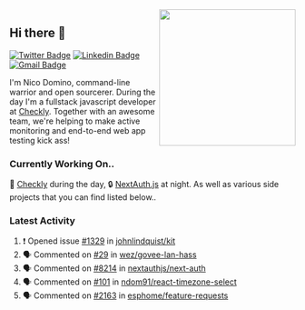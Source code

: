 <img align="right" src="https://user-images.githubusercontent.com/7415984/172472491-91b16eac-fa22-4ecf-92df-d687139fd1f9.gif" width="240" />

## Hi there 👋

[![Twitter Badge](https://img.shields.io/badge/-@ndom91-1ca0f1?style=flat-square&labelColor=1ca0f1&logo=twitter&logoColor=white&link=https://twitter.com/ndom91)](https://twitter.com/ndom91) [![Linkedin Badge](https://img.shields.io/badge/-ndom91-blue?style=flat-square&logo=Linkedin&logoColor=white&link=https://www.linkedin.com/in/ndom91/)](https://www.linkedin.com/in/ndom91/) [![Gmail Badge](https://img.shields.io/badge/-yo@ndo.dev-c14438?style=flat-square&logo=mail.ru&logoColor=white&link=mailto:yo@ndo.dev)](mailto:yo@ndo.dev)

I'm Nico Domino, command-line warrior and open sourcerer. During the day I'm a fullstack javascript developer at [Checkly](https://checklyhq.com). Together with an awesome team, we're helping to make active monitoring and end-to-end web app testing kick ass!

### Currently Working On..

🦝 [Checkly](https://checklyhq.com) during the day, 🔒 [NextAuth.js](https://github.com/nextauthjs/next-auth) at night. As well as various side projects that you can find listed below..

<!--START_SECTION_PROFILE_VIEWS:readme-info-->
<!--END_SECTION_PROFILE_VIEWS:readme-info-->

<!--START_SECTION_DAILY_COMMIT:readme-info-->
<!--END_SECTION_DAILY_COMMIT:readme-info-->

<!--START_SECTION_WEEKLY_COMMIT:readme-info-->
<!--END_SECTION_WEEKLY_COMMIT:readme-info-->

### Latest Activity

<!--START_SECTION:activity-->
1. ❗ Opened issue [#1329](https://github.com/johnlindquist/kit/issues/1329) in [johnlindquist/kit](https://github.com/johnlindquist/kit)
2. 🗣 Commented on [#29](https://github.com/wez/govee-lan-hass/issues/29#issuecomment-1676386892) in [wez/govee-lan-hass](https://github.com/wez/govee-lan-hass)
3. 🗣 Commented on [#8214](https://github.com/nextauthjs/next-auth/pull/8214#issuecomment-1663849422) in [nextauthjs/next-auth](https://github.com/nextauthjs/next-auth)
4. 🗣 Commented on [#101](https://github.com/ndom91/react-timezone-select/issues/101#issuecomment-1655683112) in [ndom91/react-timezone-select](https://github.com/ndom91/react-timezone-select)
5. 🗣 Commented on [#2163](https://github.com/esphome/feature-requests/issues/2163#issuecomment-1640351844) in [esphome/feature-requests](https://github.com/esphome/feature-requests)
<!--END_SECTION:activity-->
